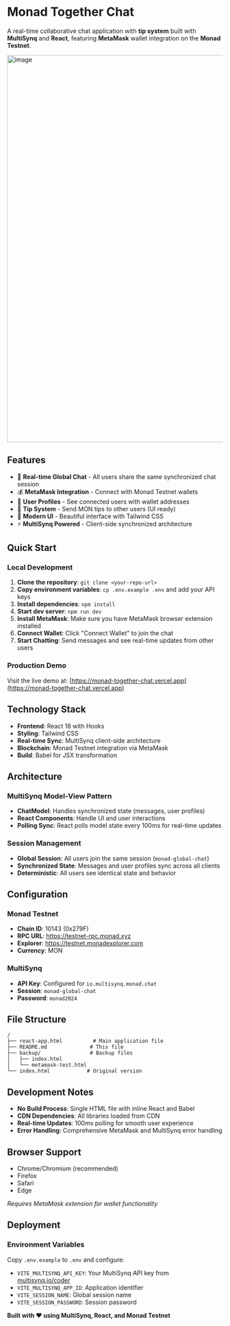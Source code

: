 # Monad Together Chat

A real-time collaborative chat application with **tip system** built with **MultiSynq** and **React**, featuring **MetaMask** wallet integration on the **Monad Testnet**.

<img width="887" height="904" alt="image" src="https://github.com/user-attachments/assets/e0a12324-35bb-463d-8651-0b73f9cec3ae" />


## Features

- 🔗 **Real-time Global Chat** - All users share the same synchronized chat session
- 💰 **MetaMask Integration** - Connect with Monad Testnet wallets
- 👥 **User Profiles** - See connected users with wallet addresses
- 💸 **Tip System** - Send MON tips to other users (UI ready)
- 🎨 **Modern UI** - Beautiful interface with Tailwind CSS
- ⚡ **MultiSynq Powered** - Client-side synchronized architecture

## Quick Start

### Local Development
1. **Clone the repository**: `git clone <your-repo-url>`
2. **Copy environment variables**: `cp .env.example .env` and add your API keys
3. **Install dependencies**: `npm install`
4. **Start dev server**: `npm run dev`
5. **Install MetaMask**: Make sure you have MetaMask browser extension installed
6. **Connect Wallet**: Click "Connect Wallet" to join the chat
7. **Start Chatting**: Send messages and see real-time updates from other users

### Production Demo
Visit the live demo at: [https://monad-together-chat.vercel.app](https://monad-together-chat.vercel.app)

## Technology Stack

- **Frontend**: React 18 with Hooks
- **Styling**: Tailwind CSS
- **Real-time Sync**: MultiSynq client-side architecture
- **Blockchain**: Monad Testnet integration via MetaMask
- **Build**: Babel for JSX transformation

## Architecture

### MultiSynq Model-View Pattern
- **ChatModel**: Handles synchronized state (messages, user profiles)
- **React Components**: Handle UI and user interactions
- **Polling Sync**: React polls model state every 100ms for real-time updates

### Session Management
- **Global Session**: All users join the same session (`monad-global-chat`)
- **Synchronized State**: Messages and user profiles sync across all clients
- **Deterministic**: All users see identical state and behavior

## Configuration

### Monad Testnet
- **Chain ID**: 10143 (0x279F)
- **RPC URL**: https://testnet-rpc.monad.xyz
- **Explorer**: https://testnet.monadexplorer.com
- **Currency**: MON

### MultiSynq
- **API Key**: Configured for `io.multisynq.monad.chat`
- **Session**: `monad-global-chat`
- **Password**: `monad2024`

## File Structure

```
/
├── react-app.html          # Main application file
├── README.md              # This file
├── backup/                # Backup files
│   ├── index.html
│   └── metamask-test.html
└── index.html            # Original version
```

## Development Notes

- **No Build Process**: Single HTML file with inline React and Babel
- **CDN Dependencies**: All libraries loaded from CDN
- **Real-time Updates**: 100ms polling for smooth user experience
- **Error Handling**: Comprehensive MetaMask and MultiSynq error handling

## Browser Support

- Chrome/Chromium (recommended)
- Firefox
- Safari
- Edge

*Requires MetaMask extension for wallet functionality*

## Deployment

### Environment Variables
Copy `.env.example` to `.env` and configure:
- `VITE_MULTISYNQ_API_KEY`: Your MultiSynq API key from [multisynq.io/coder](https://multisynq.io/coder)
- `VITE_MULTISYNQ_APP_ID`: Application identifier
- `VITE_SESSION_NAME`: Global session name
- `VITE_SESSION_PASSWORD`: Session password



**Built with ❤️ using MultiSynq, React, and Monad Testnet**

